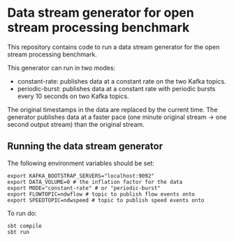 # Data stream generator for open stream processing benchmark

This repository contains code to run a data stream generator for the open stream processing benchmark.

This generator can run in two modes:
- constant-rate: publishes data at a constant rate on the two Kafka topics. 
- periodic-burst: publishes data at a constant rate with periodic bursts every 10 seconds on two Kafka topics.

The original timestamps in the data are replaced by the current time. The generator publishes data at a faster pace (one minute original stream -> one second output stream) than the original stream.

## Running the data stream generator

The following environment variables should be set:

    export KAFKA_BOOTSTRAP_SERVERS="localhost:9092"
    export DATA_VOLUME=0 # the inflation factor for the data
    export MODE="constant-rate" # or "periodic-burst"
    export FLOWTOPIC=ndwflow # topic to publish flow events onto
    export SPEEDTOPIC=ndwspeed # topic to publish speed events onto

To run do:

    sbt compile
    sbt run